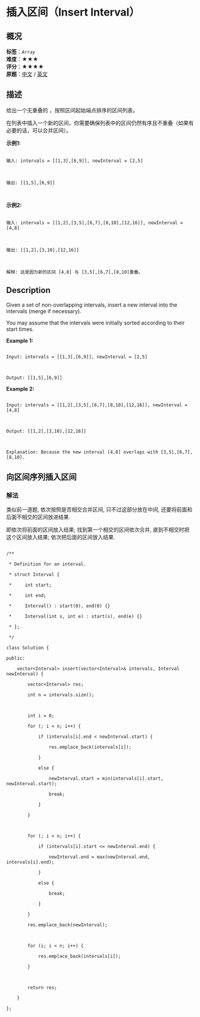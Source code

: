 # 插入区间（Insert Interval）
## 概况
**标签**：*`Array`*<br>
**难度**：★★★<br>
**评分**：★★★★<br>
**原题**：[中文](https://leetcode-cn.com/problems/insert-interval) / [英文](https://leetcode.com/problems/insert-interval)
## 描述

给出一个无重叠的 ，按照区间起始端点排序的区间列表。



在列表中插入一个新的区间，你需要确保列表中的区间仍然有序且不重叠（如果有必要的话，可以合并区间）。



**示例1:**

```

输入: intervals = [[1,3],[6,9]], newInterval = [2,5]



输出: [[1,5],[6,9]]



```



**示例2:**

```

输入: intervals = [[1,2],[3,5],[6,7],[8,10],[12,16]], newInterval = [4,8]



输出: [[1,2],[3,10],[12,16]]



解释: 这是因为新的区间 [4,8] 与 [3,5],[6,7],[8,10]重叠。

```



## Description

Given a set of non-overlapping intervals, insert a new interval into the intervals (merge if necessary).



You may assume that the intervals were initially sorted according to their start times.



**Example 1:**

```

Input: intervals = [[1,3],[6,9]], newInterval = [2,5]



Output: [[1,5],[6,9]]

```





**Example 2:**

```

Input: intervals = [[1,2],[3,5],[6,7],[8,10],[12,16]], newInterval = [4,8]



Output: [[1,2],[3,10],[12,16]]



Explanation: Because the new interval [4,8] overlaps with [3,5],[6,7],[8,10].

```





## 向区间序列插入区间

### 解法

类似前一道题, 依次按照是否相交合并区间, 只不过这部分放在中间, 还要将前面和后面不相交的区间放进结果.



即依次将前面的区间放入结果; 找到第一个相交的区间依次合并, 直到不相交时把这个区间放入结果; 依次把后面的区间放入结果.

```

/**

 * Definition for an interval.

 * struct Interval {

 *     int start;

 *     int end;

 *     Interval() : start(0), end(0) {}

 *     Interval(int s, int e) : start(s), end(e) {}

 * };

 */

class Solution {

public:

    vector<Interval> insert(vector<Interval>& intervals, Interval newInterval) {

        vector<Interval> res;

        int n = intervals.size();

        

        int i = 0;

        for (; i < n; i++) {

            if (intervals[i].end < newInterval.start) {

                res.emplace_back(intervals[i]);

            }

            else {

                newInterval.start = min(intervals[i].start, newInterval.start);

                break;

            }

        }

        

        for (; i < n; i++) {

            if (intervals[i].start <= newInterval.end) {

                newInterval.end = max(newInterval.end, intervals[i].end);

            }

            else {

                break;

            }

        }

        res.emplace_back(newInterval);

        

        for (i; i < n; i++) {

            res.emplace_back(intervals[i]);

        }

        

        return res;

    }

};

```
